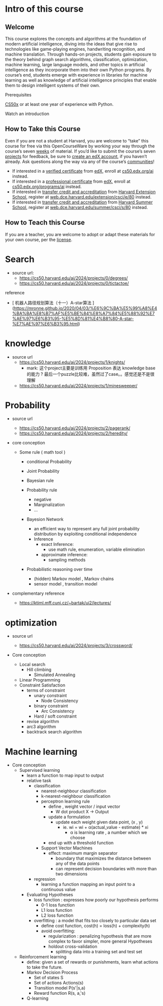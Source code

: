 # Intro of this course

## Welcome

This course explores the concepts and algorithms at the foundation of modern artificial intelligence, diving into the ideas that give rise to technologies like game-playing engines, handwriting recognition, and machine translation. Through hands-on projects, students gain exposure to the theory behind graph search algorithms, classification, optimization, machine learning, large language models, and other topics in artificial intelligence as they incorporate them into their own Python programs. By course’s end, students emerge with experience in libraries for machine learning as well as knowledge of artificial intelligence principles that enable them to design intelligent systems of their own.

Prerequisites

[CS50x](https://cs50.harvard.edu/x) or at least one year of experience with Python.

Watch an introduction

## How to Take this Course

Even if you are not a student at Harvard, you are welcome to “take” this course for free via this OpenCourseWare by working your way through the course’s seven [weeks](https://cs50.harvard.edu/ai/2024/weeks/) of material. If you’d like to submit the course’s seven [projects](https://cs50.harvard.edu/ai/2024/projects/) for feedback, be sure to [create an edX account](https://courses.edx.org/register), if you haven’t already. Ask questions along the way via any of the course’s [communities](https://cs50.harvard.edu/ai/2024/communities/)!

- If interested in a [verified certificate](https://www.edx.org/verified-certificate) from [edX](https://www.edx.org/), enroll at [cs50.edx.org/ai](https://cs50.edx.org/ai) instead.
- If interested in a [professional certificate](https://www.edx.org/professional-certificate) from [edX](https://www.edx.org/), enroll at [cs50.edx.org/programs/ai](https://cs50.edx.org/programs/ai) instead.
- If interested in [transfer credit and accreditation](https://extension.harvard.edu/for-students/student-policies-conduct/transfer-credits-accreditation/) from [Harvard Extension School](https://www.extension.harvard.edu/), register at [web.dce.harvard.edu/extension/csci/e/80](https://web.dce.harvard.edu/extension/csci/e/80) instead.
- If interested in [transfer credit and accreditation](https://summer.harvard.edu/academic-opportunities-support/policies-and-regulations/academic-policies/transfer-credit-accreditation/) from [Harvard Summer School](https://www.summer.harvard.edu/), register at [web.dce.harvard.edu/summer/csci/s/80](https://web.dce.harvard.edu/summer/csci/s/80) instead.

## How to Teach this Course

If you are a teacher, you are welcome to adopt or adapt these materials for your own course, per the [license](https://cs50.harvard.edu/ai/2024/license/).

# Search

- source url:
  - https://cs50.harvard.edu/ai/2024/projects/0/degrees/
  - https://cs50.harvard.edu/ai/2024/projects/0/tictactoe/

reference

- [ 机器人路径规划算法（十一）A-star算法 ] (https://mronne.github.io/2020/04/03/%E6%9C%BA%E5%99%A8%E4%BA%BA%E8%B7%AF%E5%BE%84%E8%A7%84%E5%88%92%E7%AE%97%E6%B3%95-%E5%8D%81%E4%B8%80-A-star-%E7%AE%97%E6%B3%95.html)

# knowledge

- source url
  - https://cs50.harvard.edu/ai/2024/projects/1/knights/
    - mark: 这个project主要是训练用 Proposition 表达 knowledge base 的能力 ? 最后一个puzzle比较难，虽然过了case。。感觉还是不是很理解
  - https://cs50.harvard.edu/ai/2024/projects/1/minesweeper/

# Probability

- source url

  - https://cs50.harvard.edu/ai/2024/projects/2/pagerank/
  - https://cs50.harvard.edu/ai/2024/projects/2/heredity/

- core conception

  - Some rule ( math tool )

    - conditional Probability
    - Joint Probability
    - Bayesian rule
    - Probability rule

      - negative
      - Marginalization
      - ...

    - Bayesion Network

      - an efficient way to represent any full joint probability distribution by exploiting conditional independence
      - Inference
        - exact Inference:
          - use math rule, enumeration, variable elimination
        - approximate inference:
          - sampling methods

    - Probabilistic reasoning over time
      - (hidden) Markov model , Markov chains
      - sensor model , transition model

- complementary reference
  - https://ktiml.mff.cuni.cz/~bartak/ui2/lectures/

# optimization

- source url

  - https://cs50.harvard.edu/ai/2024/projects/3/crossword/

- Core conception
  - Local search
    - Hill climbing
      - Simulated Annealing
  - Linear Programming
  - Constraint Satisfaction
    - terms of constraint
      - unary constraint
        - Node Consistency
      - binary constraint
        - Arc Consistency
      - Hard / soft constraint
    - revise algorithm
    - arc3 algorithm
    - backtrack search algorithm

# Machine learning

- Core conception
  - Supervised learning
    - learn a function to map input to output
    - relative task
      - classification
        - nearest-neighbour classification
        - k-nearest-neighbour classification
        - perceptron learning rule
          - define , weight vector / input vector
            - W dot product X -> Output
          - update a formulation
            - update each weight given data point, (x , y)
              - ie. wi = wi + α(actual_value - estimate) \* xi
                - α is learning rate , a number which we choose
          - end up with a threshold function
        - Support Vector Machines
          - effect: maximum margin separator
            - boundary that maximizes the distance between any of the data points
            - can represent decision boundaries with more than two dimensions
      - regression
        - learning a function mapping an input point to a continuous value
    - Evaluating Hypotheses
      - loss function : expresses how poorly our hypothesis performs
        - 0-1 loss function
        - L1 loss function
        - L2 loss function
      - overfitting : a model that fits too closely to particular data set
        - define cost function, cost(h) = loss(h) + complexity(h)
        - avoid overfitting:
          - regularization : penalizing hypothesis that are more complex to favor simpler, more general Hypotheses
          - holdout cross-validation
            - splitting data into a training set and test set
  - Reinforcement learning
    - define: given a set of rewards or punishments, learn what actions to take the future.
    - Markov Decision Process
      - Set of states S
      - Set of actions Actions(s)
      - Transition model P(s'|s,a)
      - Reward function R(s, a,'s)
    - Q-learning
